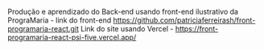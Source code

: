 Produção e aprendizado do Back-end usando front-end ilustrativo da PrograMaria - link do front-end https://github.com/patriciaferreirash/front-programaria-react.git
Link do site usando Vercel - https://front-programaria-react-psi-five.vercel.app/
